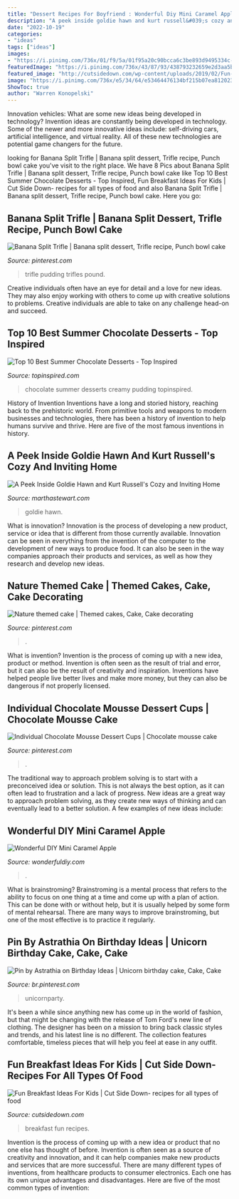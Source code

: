 ```yaml
---
title: "Dessert Recipes For Boyfriend : Wonderful Diy Mini Caramel Apple"
description: "A peek inside goldie hawn and kurt russell&#039;s cozy and inviting home"
date: "2022-10-19"
categories:
- "ideas"
tags: ["ideas"]
images:
- "https://i.pinimg.com/736x/01/f9/5a/01f95a20c90bcca6c3be893d9495334c--dessert-mousse-dessert-cups.jpg"
featuredImage: "https://i.pinimg.com/736x/43/87/93/438793232659e2d3aa5b399b3f82143b--themed-cakes-kid-stuff.jpg"
featured_image: "http://cutsidedown.com/wp-content/uploads/2019/02/Fun-Breakfast-Ideas-For-Kids.jpg"
image: "https://i.pinimg.com/736x/e5/34/64/e53464476134bf215b07ea8120236ccd.jpg"
ShowToc: true
author: "Warren Konopelski"
---
```



Innovation vehicles: What are some new ideas being developed in technology?
Invention ideas are constantly being developed in technology. Some of the newer and more innovative ideas include: self-driving cars, artificial intelligence, and virtual reality. All of these new technologies are potential game changers for the future.

	

		
looking for Banana Split Trifle | Banana split dessert, Trifle recipe, Punch bowl cake you've visit to the right place. We have 8 Pics about Banana Split Trifle | Banana split dessert, Trifle recipe, Punch bowl cake like Top 10 Best Summer Chocolate Desserts - Top Inspired, Fun Breakfast Ideas For Kids | Cut Side Down- recipes for all types of food and also Banana Split Trifle | Banana split dessert, Trifle recipe, Punch bowl cake. Here you go:
		
    
## Banana Split Trifle | Banana Split Dessert, Trifle Recipe, Punch Bowl Cake

<img loading=lazy src="https://i.pinimg.com/736x/e5/34/64/e53464476134bf215b07ea8120236ccd.jpg" onerror="this.onerror=null;this.src='https://tse4.mm.bing.net/th?id=OIP.zPke_k4obxcRYU58uH0OZQHaLH&amp;pid=15.1';" alt="Banana Split Trifle | Banana split dessert, Trifle recipe, Punch bowl cake">

_Source: pinterest.com_

>trifle pudding trifles pound. 

	

Creative individuals often have an eye for detail and a love for new ideas. They may also enjoy working with others to come up with creative solutions to problems. Creative individuals are able to take on any challenge head-on and succeed.

    
## Top 10 Best Summer Chocolate Desserts - Top Inspired

<img loading=lazy src="https://www.topinspired.com/wp-content/uploads/2014/07/Creamy-chocolate-pudding-683x1024.jpg" onerror="this.onerror=null;this.src='https://tse3.mm.bing.net/th?id=OIP.ZDUX3E3-fcjpRl1M34NmXwHaLG&amp;pid=15.1';" alt="Top 10 Best Summer Chocolate Desserts - Top Inspired">

_Source: topinspired.com_

>chocolate summer desserts creamy pudding topinspired. 

	

History of Invention
Inventions have a long and storied history, reaching back to the prehistoric world. From primitive tools and weapons to modern businesses and technologies, there has been a history of invention to help humans survive and thrive. Here are five of the most famous inventions in history.

    
## A Peek Inside Goldie Hawn And Kurt Russell&#039;s Cozy And Inviting Home

<img loading=lazy src="http://assets.marthastewart.com/styles/wmax-1500/d8/goldie-1/goldie-1.jpg?itok=fY6MrY_1" onerror="this.onerror=null;this.src='https://tse4.mm.bing.net/th?id=OIP.PppnmvOSpmmry--rvG4xswHaKh&amp;pid=15.1';" alt="A Peek Inside Goldie Hawn and Kurt Russell&#039;s Cozy and Inviting Home">

_Source: marthastewart.com_

>goldie hawn. 

	

What is innovation?
Innovation is the process of developing a new product, service or idea that is different from those currently available. Innovation can be seen in everything from the invention of the computer to the development of new ways to produce food. It can also be seen in the way companies approach their products and services, as well as how they research and develop new ideas.

    
## Nature Themed Cake | Themed Cakes, Cake, Cake Decorating

<img loading=lazy src="https://i.pinimg.com/736x/43/87/93/438793232659e2d3aa5b399b3f82143b--themed-cakes-kid-stuff.jpg" onerror="this.onerror=null;this.src='https://tse3.mm.bing.net/th?id=OIP.DtB6bRYzrLyJwzaPxSSpywHaJ3&amp;pid=15.1';" alt="Nature themed cake | Themed cakes, Cake, Cake decorating">

_Source: pinterest.com_

>. 

	

What is invention?
Invention is the process of coming up with a new idea, product or method. Invention is often seen as the result of trial and error, but it can also be the result of creativity and inspiration. Inventions have helped people live better lives and make more money, but they can also be dangerous if not properly licensed.

    
## Individual Chocolate Mousse Dessert Cups | Chocolate Mousse Cake

<img loading=lazy src="https://i.pinimg.com/736x/01/f9/5a/01f95a20c90bcca6c3be893d9495334c--dessert-mousse-dessert-cups.jpg" onerror="this.onerror=null;this.src='https://tse3.mm.bing.net/th?id=OIP.WAjXNTMQsFeqkgfk0FHhVgHaLH&amp;pid=15.1';" alt="Individual Chocolate Mousse Dessert Cups | Chocolate mousse cake">

_Source: pinterest.com_

>. 

	

The traditional way to approach problem solving is to start with a preconceived idea or solution. This is not always the best option, as it can often lead to frustration and a lack of progress. New ideas are a great way to approach problem solving, as they create new ways of thinking and can eventually lead to a better solution. A few examples of new ideas include:

    
## Wonderful DIY Mini Caramel Apple

<img loading=lazy src="https://cdn.wonderfuldiy.com/wp-content/uploads/2014/07/Mini-Caramel-Apple-Lollipop7.jpg" onerror="this.onerror=null;this.src='https://tse3.mm.bing.net/th?id=OIP.7GN4ujVDayRhVBfe8ZV24AHaLJ&amp;pid=15.1';" alt="Wonderful DIY Mini Caramel Apple">

_Source: wonderfuldiy.com_

>. 

	

What is brainstroming? Brainstroming is a mental process that refers to the ability to focus on one thing at a time and come up with a plan of action. This can be done with or without help, but it is usually helped by some form of mental rehearsal. There are many ways to improve brainstroming, but one of the most effective is to practice it regularly.

    
## Pin By Astrathia On Birthday Ideas | Unicorn Birthday Cake, Cake, Cake

<img loading=lazy src="https://i.pinimg.com/736x/1a/bf/7f/1abf7f606fa297f6c88438c3c16ddb14.jpg" onerror="this.onerror=null;this.src='https://tse1.mm.bing.net/th?id=OIP._XcPDnZiopJZjWXYDSwm8QHaLH&amp;pid=15.1';" alt="Pin by Astrathia on Birthday Ideas | Unicorn birthday cake, Cake, Cake">

_Source: br.pinterest.com_

>unicornparty. 

	

It's been a while since anything new has come up in the world of fashion, but that might be changing with the release of Tom Ford's new line of clothing. The designer has been on a mission to bring back classic styles and trends, and his latest line is no different. The collection features comfortable, timeless pieces that will help you feel at ease in any outfit.

    
## Fun Breakfast Ideas For Kids | Cut Side Down- Recipes For All Types Of Food

<img loading=lazy src="http://cutsidedown.com/wp-content/uploads/2019/02/Fun-Breakfast-Ideas-For-Kids.jpg" onerror="this.onerror=null;this.src='https://tse1.mm.bing.net/th?id=OIP.sLwyKCp8HzW7VfBK2V2DPwHaO0&amp;pid=15.1';" alt="Fun Breakfast Ideas For Kids | Cut Side Down- recipes for all types of food">

_Source: cutsidedown.com_

>breakfast fun recipes. 

	

Invention is the process of coming up with a new idea or product that no one else has thought of before. Invention is often seen as a source of creativity and innovation, and it can help companies make new products and services that are more successful. There are many different types of inventions, from healthcare products to consumer electronics. Each one has its own unique advantages and disadvantages. Here are five of the most common types of invention: 

